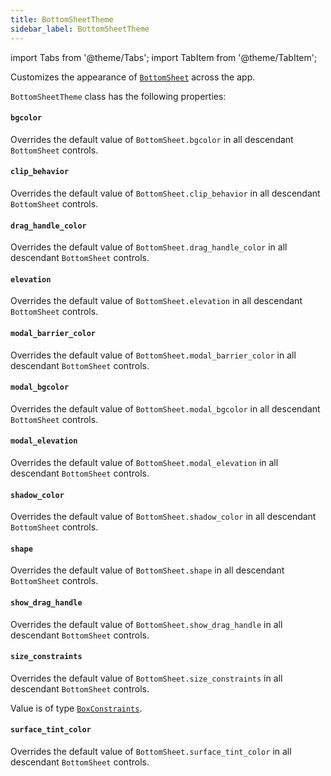 ```yaml
---
title: BottomSheetTheme
sidebar_label: BottomSheetTheme
---
```

import Tabs from '@theme/Tabs';
import TabItem from '@theme/TabItem';

Customizes the appearance of [`BottomSheet`](/docs/controls/bottomsheet) across the app.

`BottomSheetTheme` class has the following properties:

#### `bgcolor`

Overrides the default value of `BottomSheet.bgcolor` in all descendant `BottomSheet` controls.

#### `clip_behavior`

Overrides the default value of `BottomSheet.clip_behavior` in all descendant `BottomSheet` controls.

#### `drag_handle_color`

Overrides the default value of `BottomSheet.drag_handle_color` in all descendant `BottomSheet` controls.

#### `elevation`

Overrides the default value of `BottomSheet.elevation` in all descendant `BottomSheet` controls.

#### `modal_barrier_color`

Overrides the default value of `BottomSheet.modal_barrier_color` in all descendant `BottomSheet` controls.

#### `modal_bgcolor`

Overrides the default value of `BottomSheet.modal_bgcolor` in all descendant `BottomSheet` controls.

#### `modal_elevation`

Overrides the default value of `BottomSheet.modal_elevation` in all descendant `BottomSheet` controls.

#### `shadow_color`

Overrides the default value of `BottomSheet.shadow_color` in all descendant `BottomSheet` controls.

#### `shape`

Overrides the default value of `BottomSheet.shape` in all descendant `BottomSheet` controls.

#### `show_drag_handle`

Overrides the default value of `BottomSheet.show_drag_handle` in all descendant `BottomSheet` controls.

#### `size_constraints`

Overrides the default value of `BottomSheet.size_constraints` in all descendant `BottomSheet` controls.

Value is of type [`BoxConstraints`](/docs/reference/types/boxconstraints).

#### `surface_tint_color`

Overrides the default value of `BottomSheet.surface_tint_color` in all descendant `BottomSheet` controls.

